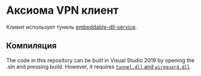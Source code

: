 # Аксиома VPN клиент

Клиент использует тунель [embeddable-dll-service](https://github.com/dcorsk/AksiomaVPN/blob/main/embeddable-dll-service/README.md).

## Компиляция

The code in this repository can be built in Visual Studio 2019 by opening the .sln and pressing build. However, it requires [`tunnel.dll` and `wireguard.dll`](../README.md).
